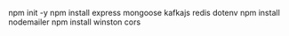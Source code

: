 npm init -y
npm install express mongoose kafkajs redis dotenv
npm install nodemailer
npm install winston cors